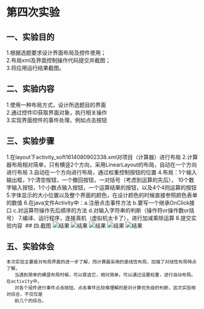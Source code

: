 # 第四次实验

 
 ## 一、实验目的
 1.根据选题要求设计界面布局及控件使用；<br>
 2.布局xml及界面控制操作代码提交并截图；<br>
 3.将应用运行结果截图。
 ## 二、实验内容
 1.使用一种布局方式，设计所选题目的界面<br>
 2.通过控件ID获取界面对象，执行相关操作<br>
 3.实现界面控件的事件处理，例如点击按钮
 ## 三、实验步骤
 1.在layout下activity_soft1614080902338.xml对项目（计算器）进行布局
 2.计算器布局相对简单，只有横竖2个方向，采用LinearLayout的布局，自动在一个方向进行布局
 3.自动在一个方向进行布局，通过权重控制按钮的位置
 4.布局：1个输入输出框，1个清空按钮，一个撤回按钮，一对括号（考虑到运算的先后），
   10个数字输入按钮，1个小数点输入按钮，一个运算结果的按钮，以及4个4则运算的按钮
 5.字体显示的大小位置以及整个界面的颜色，在设计颜色的时候直接参照颜色表单的数值
 6.在java文件Activity中：a.注册点击事件方法 b.要写一个继承OnClick接口 
   c.对运算符操作先后顺序的方法 d.对输入字符串的判断（操作符or操作数or括号）
 7.编译、运行程序，连接真机（虚拟机太卡了），进行加减乘除运算
 8.提交实验内容
  ## 四.截图
 ![结果](https://github.com/kebo24/android-labs-2018/blob/master/soft1614080902338/error.png)
 ![结果](https://github.com/kebo24/android-labs-2018/blob/master/soft1614080902338/%E5%87%8F%E6%B3%95.png)
 ![结果](https://github.com/kebo24/android-labs-2018/blob/master/soft1614080902338/%E4%B9%98%E6%B3%95.png)
 ![结果](hhttps://github.com/kebo24/android-labs-2018/blob/master/soft1614080902338/%E9%99%A4%E6%B3%95.png)
 ![结果](https://github.com/kebo24/android-labs-2018/blob/master/soft1614080902338/%E5%8A%A0%E6%B3%95.png)
 
  ## 五、实验体会
	本次实验主要是对布局界面的进一步了解，而计算器采用的是线性布局，加强了对线性布局特点了解，
       当遇到简单的横竖布局时候，可以首选它，相对简单。可以通过设置权重，进行自动布局。在activity中，
       对各个组件进行事件点击按钮，点击事件比较难理解的是对计算优先级的判断，这次实验相对综合，不仅仅是
       前几个的综合。
